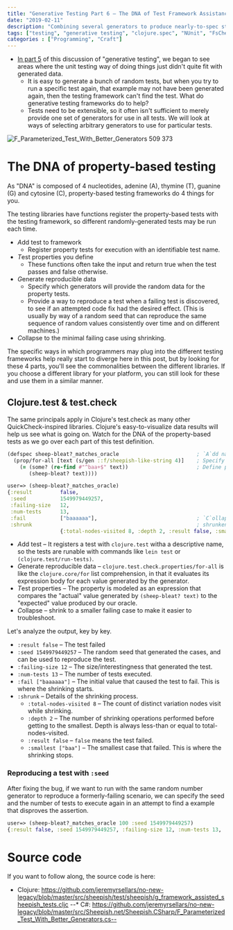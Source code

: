 ```yaml
---
title: "Generative Testing Part 6 – The DNA of Test Framework Assistance"
date: "2019-02-11"
description: "Combining several generators to produce nearly-to-spec strings to trick the system under test."
tags: ["testing", "generative testing", "clojure.spec", "NUnit", "FsCheck"]
categories : ["Programming", "Craft"]
---
```


* [In part 5]({{urls.base_path}}posts/2019-02-06-generative-testing-the-hard-way) of this discussion of "generative testing", we began to see areas where the unit testing way of doing things just didn't quite fit with generated data.
    * It is easy to generate a bunch of random tests, but when you try to run a specific test again, that example may not have been generated again, then the testing framework can't find the test.  What do generative testing frameworks do to help?
    * Tests need to be extensible, so it often isn't sufficient to merely provide one set of generators for use in all tests. We will look at ways of selecting arbitrary generators to use for particular tests.

![F_Parameterized_Test_With_Better_Generators 509 373]({{urls.base_path}}assets/media/F_Parameterized_Test_With_Better_Generators.PNG)

# The DNA of property-based testing

As "DNA" is composed of 4 nucleotides, adenine (A), thymine (T), guanine (G) and cytosine (C), property-based testing frameworks do 4 things for you.

The testing libraries have functions register the property-based tests with the testing framework, so different randomly-generated tests may be run each time.

* *A*dd test to framework
    * Register property tests for execution with an identifiable test name.
* *T*est properties you define
    * These functions often take the input and return true when the test passes and false otherwise.
* *G*enerate reproducible data
    * Specify which generators will provide the random data for the property tests.
    * Provide a way to reproduce a test when a failing test is discovered, to see if an attempted code fix had the desired effect.  (This is usually by way of a random seed that can reproduce the same sequence of random values consistently over time and on different machines.)
* *C*ollapse to the minimal failing case using shrinking.

The specific ways in which programmers may plug into the different testing frameworks help really start to diverge here in this post, but by looking for these 4 parts, you'll see the commonalities between the different libraries.  If you choose a different library for your platform, you can still look for these and use them in a similar manner.

## Clojure.test & test.check

The same principals apply in Clojure's test.check as many other QuickCheck-inspired libraries.  Clojure's easy-to-visualize data results will help us see what is going on.  Watch for the DNA of the property-based tests as we go over each part of this test definition.

```clojure
(defspec sheep-bleat?_matches_oracle                         ; `A`dd named test                         
  (prop/for-all [text (s/gen ::f/sheepish-like-string 4)]    ; Specify `G`enerator(s)
    (= (some? (re-find #"^baa+$" text))                      ; Define property to `T`est
       (sheep-bleat? text))))

user=> (sheep-bleat?_matches_oracle)
{:result         false,
 :seed           1549979449257,
 :failing-size   12,
 :num-tests      13,
 :fail           ["baaaaaa"],                                ; `C`ollapsed from "baaaaaa" to
 :shrunk                                                     ; shrunken test: "baa"
                 {:total-nodes-visited 8, :depth 2, :result false, :smallest ["baa"]}}
```

* *A*dd test – It registers a test with `clojure.test` witha a descriptive name, so the tests are runable with commands like `lein test` or `(clojure.test/run-tests)`.
* *G*enerate reproducible data – `clojure.test.check.properties/for-all` is like the `clojure.core/for` list comprehension, in that it evaluates its expression body for each value generated by the generator.
* *T*est properties – The property is modeled as an expression that compares the "actual" value generated by `(sheep-bleat? text)` to the "expected" value produced by our oracle.
* *C*ollapse – shrink to a smaller failing case to make it easier to troubleshoot.

Let's analyze the output, key by key.

* `:result false` – The test failed
* `:seed 1549979449257` – The random seed that generated the cases, and can be used to reproduce the test.
* `:failing-size 12` – The size/interestingness that generated the test.
* `:num-tests 13` – The number of tests executed.
* `:fail ["baaaaaa"]` – The initial value that caused the test to fail. This is where the shrinking starts.
* `:shrunk`  – Details of the shrinking process.
    * `:total-nodes-visited 8` – The count of distinct variation nodes visit while shrinking.
    * `:depth 2` – The number of shrinking operations performed before getting to the smallest.  Depth is always less-than or equal to total-nodes-visited.
    * `:result false` – `false` means the test failed.
    * `:smallest ["baa"]` – The smallest case that failed.  This is where the shrinking stops.

### Reproducing a test with `:seed`

After fixing the bug, if we want to run with the same random number generator to reproduce a formerly-failing scenario, we can specify the seed and the number of tests to execute again in an attempt to find a example that disproves the assertion.

```clojure
user=> (sheep-bleat?_matches_oracle 100 :seed 1549979449257)
{:result false, :seed 1549979449257, :failing-size 12, :num-tests 13, :fail ["baaaaaa"], :shrunk {:total-nodes-visited 8, :depth 2, :result false, :smallest ["baa"]}}
```

# Source code

If you want to follow along, the source code is here:

* Clojure: https://github.com/jeremyrsellars/no-new-legacy/blob/master/src/sheepish/test/sheepish/g_framework_assisted_sheepish_tests.cljc
--* C#: https://github.com/jeremyrsellars/no-new-legacy/blob/master/src/Sheepish.net/Sheepish.CSharp/F_Parameterized_Test_With_Better_Generators.cs--
